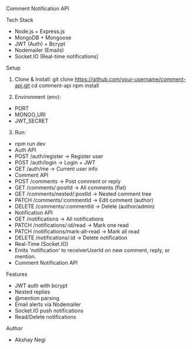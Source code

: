 Comment Notification API

Tech Stack
- Node.js + Express.js
- MongoDB + Mongoose
- JWT (Auth) + Bcrypt
- Nodemailer (Emails)
- Socket.IO (Real-time notifications)

Setup
1. Clone & Install:
 git clone https://github.com/your-username/comment-api.git
 cd comment-api
 npm install

2. Environment (env):
- PORT
- MONGO_URI
- JWT_SECRET

3. Run:
- npm run dev
- Auth API
- POST /auth/register -> Register user
- POST /auth/login -> Login + JWT
- GET /auth/me -> Current user info
- Comment API
- POST /comments -> Post comment or reply
- GET /comments/:postId -> All comments (flat)
- GET /comments/nested/:postId -> Nested comment tree
- PATCH /comments/:commentId -> Edit comment (author)
- DELETE /comments/:commentId -> Delete (author/admin)
- Notification API
- GET /notifications -> All notifications
- PATCH /notifications/:id/read -> Mark one read
- PATCH /notifications/mark-all-read -> Mark all read
- DELETE /notifications/:id -> Delete notification
- Real-Time (Socket.IO)
- Emits 'notification' to receiverUserId on new comment, reply, or mention.
- Comment Notification API


Features
- JWT auth with bcrypt
- Nested replies
- @mention parsing
- Email alerts via Nodemailer
- Socket.IO push notifications
- Read/Delete notifications

Author
- Akshay Negi
